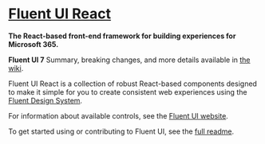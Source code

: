# [Fluent UI React](https://dev.microsoft.com/fabric)

**The React-based front-end framework for building experiences for Microsoft 365.**

**Fluent UI 7** Summary, breaking changes, and more details available in [the wiki](https://github.com/OfficeDev/office-ui-fabric-react/wiki/Fabric-7).

Fluent UI React is a collection of robust React-based components designed to make it simple for you to create consistent web experiences using the [Fluent Design System](https://www.microsoft.com/design/fluent/#/).

For information about available controls, see the [Fluent UI website](https://dev.microsoft.com/fabric).

To get started using or contributing to Fluent UI, see the [full readme](https://github.com/OfficeDev/office-ui-fabric-react/blob/master/README.md).
